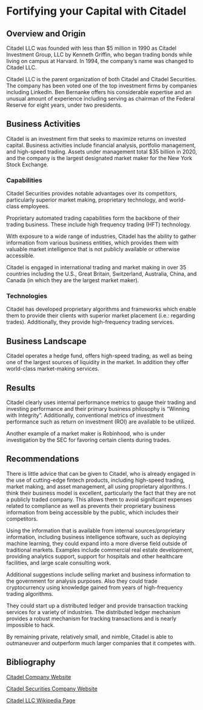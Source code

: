 # Fortifying your Capital with Citadel

## Overview and Origin

Citadel LLC was founded with less than $5 million in 1990 as Citadel Investment Group, LLC by Kenneth Griffin, who began trading bonds while living on campus at Harvard. In 1994, the company’s name was changed to Citadel LLC.

Citadel LLC is the parent organization of both Citadel and Citadel Securities. The company has been voted one of the top investment firms by companies including LinkedIn. Ben Bernanke offers his considerable expertise and an unusual amount of experience including serving as chairman of the Federal Reserve for eight years, under two presidents.

## Business Activities

Citadel is an investment firm that seeks to maximize returns on invested capital. Business activities include financial analysis, portfolio management, and high-speed trading. Assets under management total $35 billion in 2020, and the company is the largest designated market maker for the New York Stock Exchange.

### Capabilities

Citadel Securities provides notable advantages over its competitors, particularly superior market making, proprietary technology, and world-class employees.

Proprietary automated trading capabilities form the backbone of their trading business. These include high frequency trading (HFT) technology.

With exposure to a wide range of industries, Citadel has the ability to gather information from various business entities, which provides them with valuable market intelligence that is not publicly available or otherwise accessible.

Citadel is engaged in international trading and market making in over 35 countries including the U.S., Great Britain, Switzerland, Australia, China, and Canada (in which they are the largest market maker).

### Technologies

Citadel has developed proprietary algorithms and frameworks which enable them to provide their clients with superior market placement (i.e.: regarding trades). Additionally, they provide high-frequency trading services.

## Business Landscape

Citadel operates a hedge fund, offers high-speed trading, as well as being one of the largest sources of liquidity in the market. In addition they offer world-class market-making services.

## Results

Citadel clearly uses internal performance metrics to gauge their trading and investing performance and their primary business philosophy is “Winning with Integrity”. Additionally, conventional metrics of investment performance such as return on investment (ROI) are available to be utilized.

Another example of a market maker is Robinhood, who is under investigation by the SEC for favoring certain clients during trades.

## Recommendations

There is little advice that can be given to Citadel, who is already engaged in the use of cutting-edge fintech products, including high-speed trading, market making, and asset management, all using proprietary algorithms. I think their business model is excellent, particularly the fact that they are not a publicly traded company. This allows them to avoid significant expenses related to compliance as well as prevents their proprietary business information from being accessible by the public, which includes their competitors. 

Using the information that is available from internal sources/proprietary information, including business intelligence software, such as deploying machine learning, they could expand into a more diverse field outside of traditional markets. Examples include commercial real estate development, providing analytics support, support for hospitals and other healthcare facilities, and large scale consulting work.

Additional suggestions include selling market and business information to the government for analysis purposes. Also they could trade cryptocurrency using knowledge gained from years of high-frequency trading algorithms.

They could start up a distributed ledger and provide transaction tracking services for a variety of industries. The distributed ledger mechanism provides a robust mechanism for tracking transactions and is nearly impossible to hack.

By remaining private, relatively small, and nimble, Citadel is able to outmaneuver and outperform much larger companies that it competes with.

## Bibliography

[Citadel Company Website](https://www.citadel.com/)

[Citadel Securities Company Website](https://www.citadelsecurities.com/)

[Citadel LLC Wikipedia Page](https://en.wikipedia.org/wiki/Citadel_LLC)
